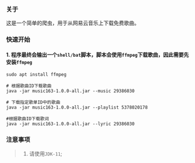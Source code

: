 ### 关于

这是一个简单的爬虫，用于从网易云音乐上下载免费歌曲。

### 快速开始

#### 1. 程序最终会输出一个`shell/bat`脚本，脚本会使用`ffmpeg`下载歌曲，因此需要先安装`ffmpeg`

```shell
sudo apt install ffmpeg
```

```shell
# 根据歌曲ID下载歌曲
java -jar music163-1.0.0-all.jar --music 29386030

# 下载指定歌单ID中的歌曲
java -jar music163-1.0.0-all.jar --playlist 5378020178

#根据歌曲ID下载歌词
java -jar music163-1.0.0-all.jar --lyric 29386030
```

### 注意事项

> 1. 请使用`JDK-11`;